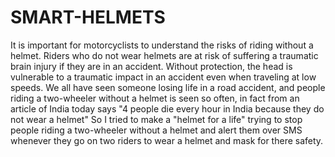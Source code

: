 # SMART-HELMETS
It is important for motorcyclists to understand the risks of riding without a helmet. Riders who do not wear helmets are at risk of suffering a traumatic brain injury if they are in an accident. Without protection, the head is vulnerable to a traumatic impact in an accident even when traveling at low speeds.      We all have seen someone losing life in a road accident, and people riding a two-wheeler without a helmet is seen so often, in fact from an article of India today says "4 people die every hour in India because they do not wear a helmet" So I tried to make a "helmet for a life" trying to stop people riding a two-wheeler without a helmet and alert them over SMS whenever they go on two riders to wear a helmet and mask for there safety.
